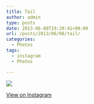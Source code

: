 ```yaml
---
title: Tail
author: admin
type: posts
date: 2013-06-08T19:29:41+00:00
url: /posts/2013/06/08/tail/
categories:
  - Photos
tags:
  - instagram
  - Photos

---
```

<img src="http://lobban.org/wordpress//HLIC/14d04e4894f3792caf1ef3f1d87beaba.jpg" class="instagram-image" />

<p class="view-instagram">
  <a href="http://instagram.com/p/aTw6pJqlt0/">View on Instagram</a>
</p>